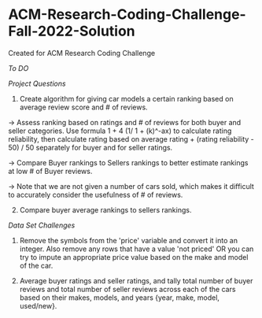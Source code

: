 # ACM-Research-Coding-Challenge-Fall-2022-Solution
Created for ACM Research Coding Challenge

*To DO*

_Project Questions_
1. Create algorithm for giving car models a certain ranking based on average review score and # of reviews.

-> Assess ranking based on ratings and # of reviews for both buyer and seller categories. Use formula 1 + 4 (1/ 1 + (k)^-ax) to calculate rating reliability, then calculate rating based on average rating + (rating reliability - 50) / 50 separately for buyer and for seller ratings.

-> Compare Buyer rankings to Sellers rankings to better estimate rankings at low # of Buyer reviews.

-> Note that we are not given a number of cars sold, which makes it difficult to accurately consider the usefulness of # of reviews.


2. Compare buyer average rankings to sellers rankings.



_Data Set Challenges_

1. Remove the symbols from the 'price' variable and convert it into an integer. Also remove any rows that have a value 'not priced' OR you can try to impute an appropriate price value based on the make and model of the car.

2. Average buyer ratings and seller ratings, and tally total number of buyer reviews and total number of seller reviews across each of the cars based on their makes, models, and years {year, make, model, used/new}.
